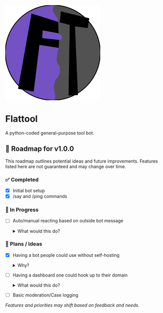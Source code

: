 <img src="flatool-logo.png" alt="Alt Text" width="300">

# Flattool
A python-coded general-purpose tool bot.

## 🚀 Roadmap for v1.0.0

This roadmap outlines potential ideas and future improvements. Features listed here are not guaranteed and may change over time.  

### ✅ Completed  
- [x] Initial bot setup  
- [x] /say and /ping commands  

### 🔄 In Progress  
- [ ] Auto/manual reacting based on outside bot message  

  <details>
    <summary>What would this do?</summary>
    This would be for replying to bots like Appy or any other bot. It would add reactions based on what a bot says (customizable trigger words) or manually with a command.  

    The reactions would be also customizable, this would be useful for having mini "old school polls" on bot messages.  

    Use cases would likely be varied but for one of the aforementioned Appy, which is a mod application bot, it would allow you to auto-start polls on applications, which Appy doesn't do by default.
  </details>  

### 📝 Plans / Ideas  
- [x] Having a bot people could use without self-hosting  

  <details>
    <summary>Why?</summary>
    Not everyone is the best at doing things with Discord bots. Despite the purpose of just small tools, a central Discord bot could be nice.  

    Again, as the section says, this is just an idea.
    
    Update 3/25/25
    I now have the ability to host the bot on a server that is reliable, i also have the bot made, its just not able to be used by the general public until version 1.0 has released. Hurray!
  </details>  

- [ ] Having a dashboard one could hook up to their domain  

  <details>
    <summary>What would this do?</summary>
    This would just be for easier setup of permissions.  

    If I end up making a central bot, then I will make a public access one, but for self-hosting, I would like to somehow have an injectable dashboard for someone's domain.  

    I don't know exactly what I'm talking about, but you get the gist.  

    Some other cool ideas for this: If this does happen, I would like to have some type of terminal in the dash that lets you send bot commands that will affect things in the server.  

    This would be like your "console." Any actions done in said console would have a logging area in the dash and in the server.
  </details>  

- [ ] Basic moderation/Case logging  

_Features and priorities may shift based on feedback and needs._  
